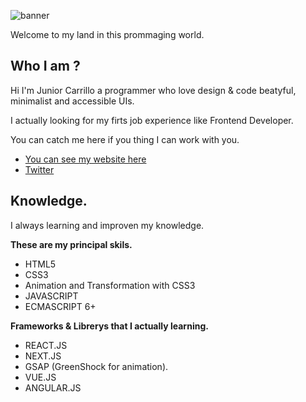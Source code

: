 ![banner](https://i.imgur.com/uUgCRrJ.png)

Welcome to my land in this prommaging world.
## Who I am ?
Hi I'm Junior Carrillo a programmer who love design & code beatyful, minimalist and accessible UIs.

I actually looking for my firts job experience like Frontend Developer.

You can catch me here if you thing I can work with you.
 - [You can see my website here](https://admiralpxl.vercel.app/)
 - [Twitter](https://twitter.com/admiralpxl)

## Knowledge.
I always learning and improven my knowledge.

**These are my principal skils.**
 - HTML5
 - CSS3
 - Animation and Transformation with CSS3
 - JAVASCRIPT
 - ECMASCRIPT 6+


**Frameworks & Librerys that I actually learning.**
 - REACT.JS
 - NEXT.JS
 - GSAP (GreenShock for animation).
 - VUE.JS
 - ANGULAR.JS
